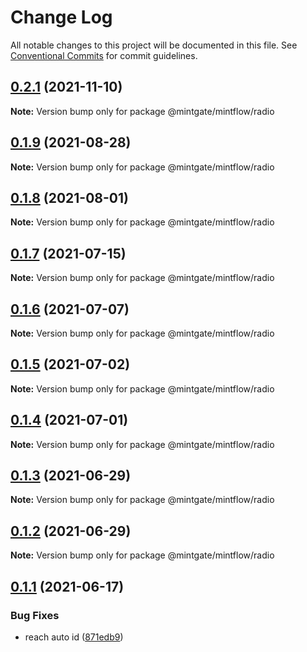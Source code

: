 # Change Log

All notable changes to this project will be documented in this file.
See [Conventional Commits](https://conventionalcommits.org) for commit guidelines.

## [0.2.1](https://github.com/vechai/mintflow/compare/@mintgate/mintflow/radio@0.1.9...@mintgate/mintflow/radio@0.2.1) (2021-11-10)

**Note:** Version bump only for package @mintgate/mintflow/radio





## [0.1.9](https://github.com/vechai/mintflow/compare/@mintgate/mintflow/radio@0.1.8...@mintgate/mintflow/radio@0.1.9) (2021-08-28)

**Note:** Version bump only for package @mintgate/mintflow/radio





## [0.1.8](https://github.com/vechai/mintflow/compare/@mintgate/mintflow/radio@0.1.7...@mintgate/mintflow/radio@0.1.8) (2021-08-01)

**Note:** Version bump only for package @mintgate/mintflow/radio





## [0.1.7](https://github.com/vechai/mintflow/compare/@mintgate/mintflow/radio@0.1.6...@mintgate/mintflow/radio@0.1.7) (2021-07-15)

**Note:** Version bump only for package @mintgate/mintflow/radio





## [0.1.6](https://github.com/vechai/mintflow/compare/@mintgate/mintflow/radio@0.1.5...@mintgate/mintflow/radio@0.1.6) (2021-07-07)

**Note:** Version bump only for package @mintgate/mintflow/radio





## [0.1.5](https://github.com/vechai/mintflow/compare/@mintgate/mintflow/radio@0.1.4...@mintgate/mintflow/radio@0.1.5) (2021-07-02)

**Note:** Version bump only for package @mintgate/mintflow/radio





## [0.1.4](https://github.com/vechai/mintflow/compare/@mintgate/mintflow/radio@0.1.3...@mintgate/mintflow/radio@0.1.4) (2021-07-01)

**Note:** Version bump only for package @mintgate/mintflow/radio





## [0.1.3](https://github.com/vechai/mintflow/compare/@mintgate/mintflow/radio@0.1.2...@mintgate/mintflow/radio@0.1.3) (2021-06-29)

**Note:** Version bump only for package @mintgate/mintflow/radio





## [0.1.2](https://github.com/vechai/mintflow/compare/@mintgate/mintflow/radio@0.1.1...@mintgate/mintflow/radio@0.1.2) (2021-06-29)

**Note:** Version bump only for package @mintgate/mintflow/radio





## [0.1.1](https://github.com/vechai/mintflow/compare/@mintgate/mintflow/radio@0.1.0...@mintgate/mintflow/radio@0.1.1) (2021-06-17)


### Bug Fixes

* reach auto id ([871edb9](https://github.com/vechai/mintflow/commit/871edb9a24da108a0827cb8521ce577b5c4d470a))
